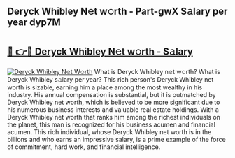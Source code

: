 ## Deryck Whibley N𝚎t w𝚘rth - Part-gwX S𝚊lary per year dyp7M

# <h2><a href="http://gc25si.nevu.top/?p=Deryck+Whibley">🔗 👉🔴 Deryck Whibley N𝚎t w𝚘rth - S𝚊lary</a></h2>

[![Deryck Whibley N𝚎t W𝚘rth](https://i.imgur.com/Oavwk0R.jpeg)](http://gc25si.nevu.top/?p=Deryck+Whibley)
What is Deryck Whibley n𝚎t w𝚘rth? What is Deryck Whibley s𝚊lary per year?
This rich person's Deryck Whibley net worth is sizable, earning him a place among the most wealthy in his industry. His annual compensation is substantial, but it is outmatched by Deryck Whibley net worth, which is believed to be more significant due to his numerous business interests and valuable real estate holdings. With a Deryck Whibley net worth that ranks him among the richest individuals on the planet, this man is recognized for his business acumen and financial acumen. This rich individual, whose Deryck Whibley net worth is in the billions and who earns an impressive salary, is a prime example of the force of commitment, hard work, and financial intelligence.
